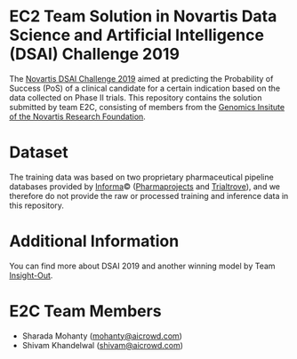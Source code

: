 # EC2 Team Solution in Novartis Data Science and Artificial Intelligence (DSAI) Challenge 2019


The [Novartis DSAI Challenge 2019](https://www.aicrowd.com/challenges/novartis-dsai-challenge) aimed at predicting the Probability of Success (PoS) of a clinical candidate for a certain indication based on the data collected on Phase II trials.  This repository contains the solution submitted by team E2C, consisting of members from the [Genomics Insitute of the Novartis Research Foundation](https://www.gnf.org/).

# Dataset

The training data was based on two proprietary pharmaceutical pipeline databases provided by [Informa](https://pharmaintelligence.informa.com/)&copy; ([Pharmaprojects](https://pharmaintelligence.informa.com/products-and-services/data-and-analysis/pharmaprojects) and [Trialtrove](https://pharmaintelligence.informa.com/clinical-trial-data)), and we therefore do not  provide the raw or processed training and inference data in this repository.

# Additional Information

You can find more about DSAI 2019 and another winning model by Team [Insight-Out](https://github.com/bjoernholzhauer/DSAI-Competition-2019). 

# E2C Team Members

* Sharada Mohanty (mohanty@aicrowd.com)
* Shivam Khandelwal (shivam@aicrowd.com)

